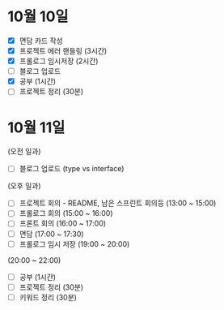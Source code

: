 # 10월 10일

- [x] 면담 카드 작성
- [x] 프로젝트 에러 핸들링 (3시간)
- [x] 프롤로그 임시저장 (2시간)
- [ ] 블로그 업로드
- [x] 공부 (1시간)
- [ ] 프로젝트 정리 (30분)

# 10월 11일

(오전 일과)
- [ ] 블로그 업로드 (type vs interface)

(오후 일과)
- [ ] 프로젝트 회의 - README, 남은 스프린트 회의등 (13:00 ~ 15:00)
- [ ] 프롤로그 회의 (15:00 ~ 16:00)
- [ ] 프론트 회의 (16:00 ~ 17:00)
- [ ] 면담 (17:00 ~ 17:30)
- [ ] 프롤로그 임시 저장 (19:00 ~ 20:00)

(20:00 ~ 22:00)
- [ ] 공부 (1시간)
- [ ] 프로젝트 정리 (30분)
- [ ] 키워드 정리 (30분)
